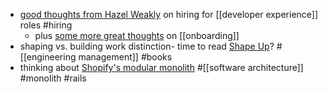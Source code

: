 - [good thoughts from Hazel Weakly](https://hazelweakly.me/blog/so-you-want-to-hire-for-developer-tooling/) on hiring for [[developer experience]] roles #hiring
	- plus [some more great thoughts](https://hazelweakly.me/blog/the-power-of-being-new--a-proven-recipe-for-high-impact/) on [[onboarding]]
- shaping vs. building work distinction- time to read [Shape Up](https://basecamp.com/shapeup)? #[[engineering management]] #books
- thinking about [Shopify's modular monolith](https://shopify.engineering/deconstructing-monolith-designing-software-maximizes-developer-productivity) #[[software architecture]] #monolith #rails